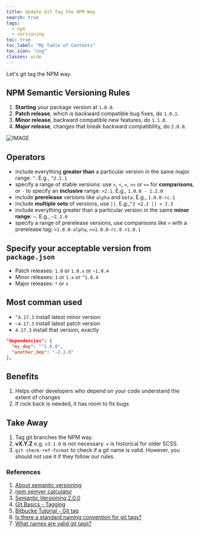 ```yaml
---
title: Update Git Tag the NPM Way
search: true
tags: 
  - npm
  - versioning
toc: true
toc_label: "My Table of Contents"
toc_icon: "cog"
classes: wide
---
```


Let's git tag the NPM way.

## NPM Semantic Versioning Rules
1. **Starting** your package version at `1.0.0`.
2. **Patch release**, which is backward compatible bug fixes, do `1.0.1`.
3. **Minor release**, backward compatible new features, do `1.1.0`.
4. **Major release**, changes that break backward compatibility, do `2.0.0`.

![IMAGE](https://i.loli.net/2019/05/23/5ce5d73fb2f7323808.jpg)

## Operators
- include everything **greater than** a particular version in the same major range: `^`. E.g., `^2.2.1`
- specify a range of stable versions: use `>`, `<`, `=`, `>=` or `<=` for **comparisons**, or `-` to specify an **inclusive** range: `>2.1`. E.g.,  `1.0.0 - 1.2.0`
- include **prerelease** versions like `alpha` and `beta`. E.g., `1.0.0-rc.1`
- include **multiple sets** of versions, use `||`. E.g.,`^2 <2.2 || > 2.3`
- include everything greater than a particular version in the same **minor range**: `~`. E.g., `~2.2.0`
- specify a range of prerelease versions, use comparisons like `>` with a prerelease tag: `>1.0.0-alpha`, `>=1.0.0-rc.0 <1.0.1`


## Specify your acceptable version from `package.json`
- Patch releases: `1.0` or `1.0.x` or `~1.0.4`
- Minor releases: `1` or `1.x` or `^1.0.4`
- Major releases: `*` or `x`


## Most comman used

- `^4.17.3` install latest minor version
- `~4.17.3` install latest patch version
- `4.17.3` install that version, exactly

```json
"dependencies": {
  "my_dep": "^1.0.0",
  "another_dep": "~2.2.0"
},
```

## Benefits
1. Helps other developers who depend on your code understand the extent of changes
2. If rock back is needed, it has room to fix bugs


## Take Away

1. Tag git branches the NPM way.
2. **vX.Y.Z** e.g. `v3.1.0` is not necessary. `v` is historical for older SCSS.
3. `git check-ref-format` to check if a git name is valid. However, you should not use it if they follow our rules.


### References
1. [About semantic versioning](https://docs.npmjs.com/about-semantic-versioning)
2. [npm semver calculator](https://semver.npmjs.com/)
3. [Semantic Versioning 2.0.0](https://semver.org/)
4. [Git Basics - Tagging](https://git-scm.com/book/en/v2/Git-Basics-Tagging)
5. [Bitbucke Tutorial - Git tag](https://www.atlassian.com/git/tutorials/inspecting-a-repository/git-tag)
6. [Is there a standard naming convention for git tags?](https://stackoverflow.com/questions/2006265/is-there-a-standard-naming-convention-for-git-tags)
7. [What names are valid git tags?](https://stackoverflow.com/questions/26382234/what-names-are-valid-git-tags)